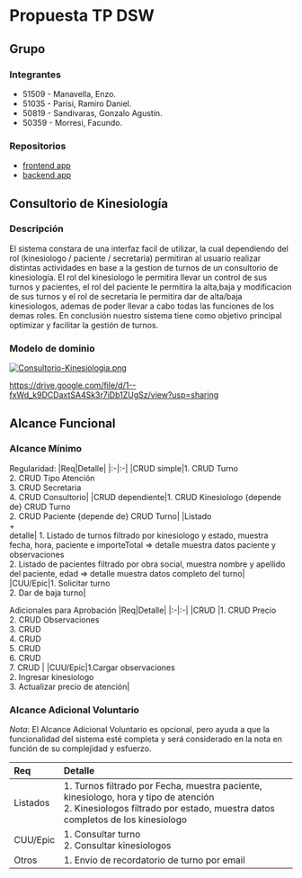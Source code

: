 # Propuesta TP DSW

## Grupo
### Integrantes
* 51509 - Manavella, Enzo.
* 51035 - Parisi, Ramiro Daniel.
* 50819 - Sandivaras, Gonzalo Agustin.
* 50359 - Morresi, Facundo.
  

### Repositorios
* [frontend app](https://github.com/Ramiroparisi/Frontend-ConsultorioKinseiologia)
* [backend app](https://github.com/Morre21/Backend-ConsultorioKinesiologia)


## Consultorio de Kinesiología
### Descripción
El sistema constara de una interfaz facil de utilizar, la cual dependiendo del rol (kinesiologo / paciente / secretaria) permitiran al usuario realizar distintas actividades en base a la gestion de turnos de un consultorio de kinesiología. El rol del kinesiologo le permitira llevar un control de sus turnos y pacientes, el rol del paciente le permitira la alta,baja y modificacion de sus turnos y el rol de secretaria le permitira dar de alta/baja kinesiologos, ademas de poder llevar a cabo todas las funciones de los demas roles. En conclusión nuestro sistema tiene como objetivo principal optimizar y facilitar la gestión de turnos.  


### Modelo de dominio 
[![Consultorio-Kinesiologia.png](https://i.postimg.cc/W39v18Lj/Consultorio-Kinesiologia.png)](https://postimg.cc/8Jr3yhzn)

https://drive.google.com/file/d/1--fxWd_k9DCDaxtSA4Sk3r7iDb1ZUgSz/view?usp=sharing

## Alcance Funcional 

### Alcance Mínimo



Regularidad:
|Req|Detalle|
|:-|:-|
|CRUD simple|1. CRUD Turno<br>2. CRUD Tipo Atención<br>3. CRUD Secretaria<br>4. CRUD Consultorio|
|CRUD dependiente|1. CRUD Kinesiologo {depende de} CRUD Turno <br>2. CRUD Paciente {depende de} CRUD Turno|
|Listado<br>+<br>detalle| 1. Listado de turnos filtrado por kinesiologo y estado, muestra fecha, hora, paciente e importeTotal => detalle muestra datos paciente y observaciones <br> 2. Listado de pacientes filtrado por obra social, muestra nombre y apellido del paciente, edad => detalle muestra datos completo del turno|
|CUU/Epic|1. Solicitar turno<br>2. Dar de baja turno|


Adicionales para Aprobación
|Req|Detalle|
|:-|:-|
|CRUD |1. CRUD Precio <br>2. CRUD Observaciones<br>3. CRUD <br>4. CRUD <br>5. CRUD <br>6. CRUD <br>7. CRUD |
|CUU/Epic|1.Cargar observaciones<br>2. Ingresar kinesiologo<br>3. Actualizar precio de atención|


### Alcance Adicional Voluntario

*Nota*: El Alcance Adicional Voluntario es opcional, pero ayuda a que la funcionalidad del sistema esté completa y será considerado en la nota en función de su complejidad y esfuerzo.

|Req|Detalle|
|:-|:-|
|Listados |1. Turnos filtrado por Fecha, muestra paciente, kinesiologo, hora y tipo de atención <br>2. Kinesiologos filtrado por estado, muestra datos completos de los kinesiologo|
|CUU/Epic|1. Consultar turno  <br>2. Consultar kinesiologos|
|Otros|1. Envío de recordatorio de turno por email|

